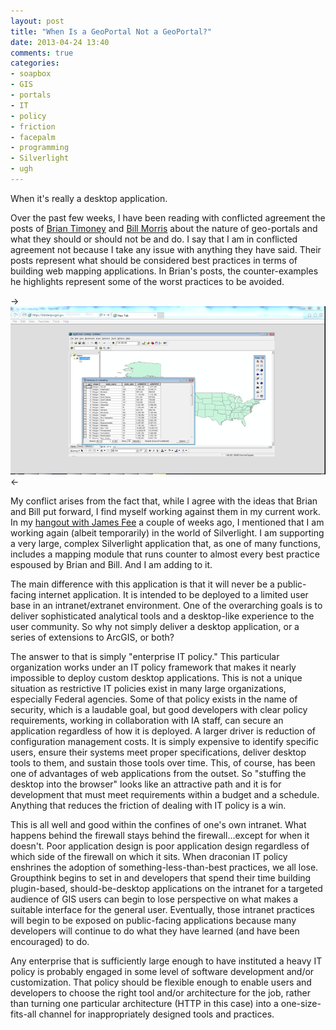 ```yaml
---
layout: post
title: "When Is a GeoPortal Not a GeoPortal?"
date: 2013-04-24 13:40
comments: true
categories: 
- soapbox
- GIS
- portals
- IT
- policy
- friction
- facepalm
- programming
- Silverlight
- ugh
---
```

When it's really a desktop application.

Over the past few weeks, I have been reading with conflicted agreement the posts of [Brian Timoney](http://mapbrief.com/2013/02/21/the-waiting-is-the-hardest-part-why-map-portals-dont-work-part-v/) and [Bill Morris](http://geosprocket.blogspot.com/2013/04/toward-ideal-geoportal.html) about the nature of geo-portals and what they should or should not be and do. I say that I am in conflicted agreement not because I take any issue with anything they have said. Their posts represent what should be considered best practices in terms of building web mapping applications. In Brian's posts, the counter-examples he highlights represent some of the worst practices to be avoided.

-> <img src="/images/posts/arcmap_browser.png" /> <-

My conflict arises from the fact that, while I agree with the ideas that Brian and Bill put forward, I find myself working against them in my current work. In my [hangout with James Fee](http://www.spatiallyadjusted.com/2013/04/10/hangouts-with-james-fee-developer-i-hardly-knew-her/) a couple of weeks ago, I mentioned that I am working again (albeit temporarily) in the world of Silverlight. I am supporting a very large, complex Silverlight application that, as one of many functions, includes a mapping module that runs counter to almost every best practice espoused by Brian and Bill. And I am adding to it.

<!--more-->

The main difference with this application is that it will never be a public-facing internet application. It is intended to be deployed to a limited user base in an intranet/extranet environment. One of the overarching goals is to deliver sophisticated analytical tools and a desktop-like experience to the user community. So why not simply deliver a desktop application, or a series of extensions to ArcGIS, or both?

The answer to that is simply "enterprise IT policy." This particular organization works under an IT policy framework that makes it nearly impossible to deploy custom desktop applications. This is not a unique situation as restrictive IT policies exist in many large organizations, especially Federal agencies. Some of that policy exists in the name of security, which is a laudable goal, but good developers with clear policy requirements, working in collaboration with IA staff, can secure an application regardless of how it is deployed. A larger driver is reduction of configuration management costs. It is simply expensive to identify specific users, ensure their systems meet proper specifications, deliver desktop tools to them, and sustain those tools over time. This, of course, has been one of advantages of web applications from the outset.  So "stuffing the desktop into the browser" looks like an attractive path and it is for development that must meet requirements within a budget and a schedule. Anything that reduces the friction of dealing with IT policy is a win.

This is all well and good within the confines of one's own intranet. What happens behind the firewall stays behind the firewall...except for when it doesn't. Poor application design is poor application design regardless of which side of the firewall on which it sits. When draconian IT policy enshrines the adoption of something-less-than-best practices, we all lose. Groupthink begins to set in and developers that spend their time building plugin-based, should-be-desktop applications on the intranet for a targeted audience of GIS users can begin to lose perspective on what makes a suitable interface for the general user. Eventually, those intranet practices will begin to be exposed on public-facing applications because many developers will continue to do what they have learned (and have been encouraged) to do.

Any enterprise that is sufficiently large enough to have instituted a heavy IT policy is probably engaged in some level of software development and/or customization. That policy should be flexible enough to enable users and developers to choose the right tool and/or architecture for the job, rather than turning one particular architecture (HTTP in this case) into a one-size-fits-all channel for inappropriately designed tools and practices.
